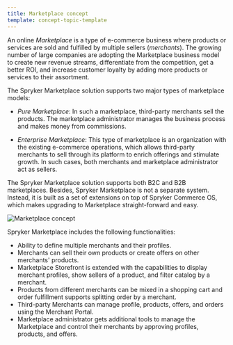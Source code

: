 ```yaml
---
title: Marketplace concept
template: concept-topic-template
---
```


An online *Marketplace* is a type of e-commerce business where products or services are sold and fulfilled by multiple sellers (*merchants*). The growing number of large companies are adopting the Marketplace business model to create new revenue streams, differentiate from the competition, get a better ROI, and increase customer loyalty by adding more products or services to their assortment.

The Spryker Marketplace solution supports two major types of marketplace models:

* *Pure Marketplace*: In such a marketplace, third-party merchants sell the products. The marketplace administrator manages the business process and makes money from commissions.

* *Enterprise Marketplace*: This type of marketplace is an organization with the existing e-commerce operations, which allows third-party merchants to sell through its platform to enrich offerings and stimulate growth. In such cases, both merchants and marketplace administrator act as sellers. 

The Spryker Marketplace solution supports both B2C and B2B marketplaces. Besides, Spryker Marketplace is not a separate system. Instead, it is built as a set of extensions on top of Spryker Commerce OS, which makes upgrading to Marketplace straight-forward and easy. 

![Marketplace concept](https://spryker.s3.eu-central-1.amazonaws.com/docs/About/Marketplace/Marketplace+Concept/marketplace-concept.png)

Spryker Marketplace includes the following functionalities:

* Ability to define multiple merchants and their profiles.
* Merchants can sell their own products or create offers on other merchants' products.
* Marketplace Storefront is extended with the capabilities to display merchant profiles, show sellers of a product, and filter catalog by a merchant.
* Products from different merchants can be mixed in a shopping cart and order fulfillment supports splitting order by a merchant.
* Third-party Merchants can manage profile, products, offers, and orders using the Merchant Portal.
* Marketplace administrator gets additional tools to manage the Marketplace and control their merchants by approving profiles, products, and offers.